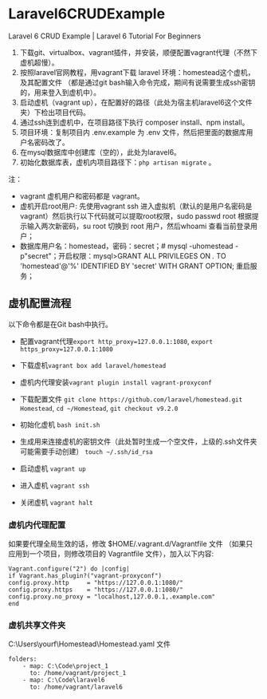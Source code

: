 # Laravel6CRUDExample
Laravel 6 CRUD Example | Laravel 6 Tutorial For Beginners

1. 下载git、virtualbox、vagrant插件，并安装，顺便配置vagrant代理（不然下虚机超慢）。
1. 按照laravel官网教程，用vagrant下载 laravel 环境：homestead这个虚机，及其配置文件
（都是通过git bash输入命令完成，期间有说需要生成ssh密钥的，用来登入到虚机中）。
1. 启动虚机（vagrant up），在配置好的路径（此处为宿主机laravel6这个文件夹）下检出项目代码。
1. 通过ssh连到虚机中，在项目路径下执行 composer install、npm install。
1. 项目环境：复制项目内 .env.example 为 .env 文件，然后把里面的数据库用户名密码改了。
1. 在mysql数据库中创建库（空的），此处为laravel6。
1. 初始化数据库表，虚机内项目路径下：`php artisan migrate` 。

注：

- vagrant 虚机用户和密码都是 vagrant。
- 虚机开启root用户: 先使用vagrant ssh 进入虚拟机（默认的是用户名密码是vagrant）然后执行以下代码就可以提取root权限，sudo passwd root 根据提示输入两次新密码，su root 切换到 root 用户，然后whoami  查看当前登录用户；
- 数据库用户名：homestead，密码：secret；# mysql -uhomestead -p"secret"；开启权限：mysql>GRANT ALL PRIVILEGES ON *.* TO 'homestead'@'%' IDENTIFIED BY 'secret' WITH GRANT OPTION; 重启服务；

## 虚机配置流程

以下命令都是在Git bash中执行。

- 配置vagrant代理`export http_proxy=127.0.0.1:1080`, `export https_proxy=127.0.0.1:1080`

- 下载虚机`vagrant box add laravel/homestead`
- 虚机内代理安装`vagrant plugin install vagrant-proxyconf`
- 下载配置文件 `git clone https://github.com/laravel/homestead.git Homestead`, `cd ~/Homestead`, `git checkout v9.2.0`
- 初始化虚机 `bash init.sh`
- 生成用来连接虚机的密钥文件（此处暂时生成一个空文件，上级的.ssh文件夹可能需要手动创建） `touch ~/.ssh/id_rsa`
- 启动虚机 `vagrant up`
- 进入虚机 `vagrant ssh`
- 关闭虚机 `vagrant halt`


### 虚机内代理配置

如果要代理全局生效的话，修改 $HOME/.vagrant.d/Vagrantfile 文件 （如果只应用到一个项目，则修改项目的 Vagrantfile 文件），加入以下内容:
```
Vagrant.configure("2") do |config|
if Vagrant.has_plugin?("vagrant-proxyconf")
config.proxy.http     = "https://127.0.0.1:1080/"
config.proxy.https    = "https://127.0.0.1:1080/"
config.proxy.no_proxy = "localhost,127.0.0.1,.example.com"
end
```

### 虚机共享文件夹

C:\Users\yourf\Homestead\Homestead.yaml 文件
```
folders:
    - map: C:\Code\project_1
      to: /home/vagrant/project_1
    - map: C:\Code\laravel6
      to: /home/vagrant/laravel6
```
